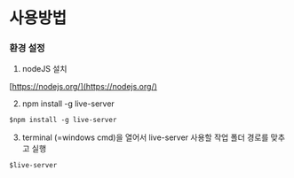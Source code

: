 # 사용방법

### 환경 설정

1. nodeJS 설치

[https://nodejs.org/](https://nodejs.org/)
    
2. npm install -g live-server

```
$npm install -g live-server
```
   
3. terminal (=windows cmd)을 열어서 live-server 사용할 작업 폴더 경로를 맞추고 실행

```
$live-server
```
